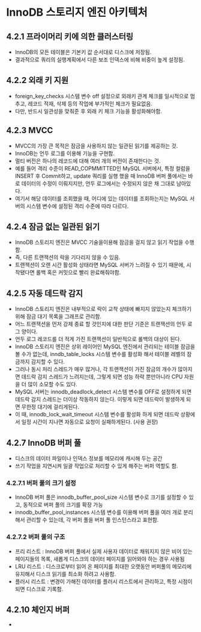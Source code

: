 # InnoDB 스토리지 엔진 아키텍처

## 4.2.1 프라이머리 키에 의한 클러스터링

- InnoDB의 모든 테이블은 기본키 값 순서대로 디스크에 저장됨.
- 결과적으로 쿼리의 실행계획에서 다른 보조 인덱스에 비해 비중이 높게 설정됨.

## 4.2.2 외래 키 지원

- foreign_key_checks 시스템 변수 off 설정으로 외래키 관계 체크를 일시적으로 멈추고, 레코드 적재, 삭제 등의 작업에 부가적인 체크가 필요없음.
- 다만, 반드시 일관성을 맞춰준 후 외래 키 체크 기능을 활성화해야함.

## 4.2.3 MVCC

- MVCC의 가장 큰 목적은 잠금을 사용하지 않는 일관된 읽기를 제공하는 것.
- InnoDB는 언두 로그를 이용해 기능을 구현함.
- 멀티 버전은 하나의 레코드에 대해 여러 개의 버전이 존재한다는 것.
- 예를 들어 격리 수준이 READ_COPMMITTED인 MySQL 서버에서, 특정 컬럼을 INSERT 후 Commit하고, update 쿼리를 실행 했을 때 InnoDB 버퍼 풀에서는 바로 데이터의 수정이 이뤄지지만, 언두 로그에서는 수정되지 않은 채 그대로 남아있다.
- 여기서 해당 데이터를 조회했을 때, 어디에 있는 데이터를 조회하는지는 MySQL 서버의 시스템 변수에 설정된 격리 수준에 따라 다르다.

## 4.2.4 잠금 없는 일관된 읽기

- InnoDB 스토리지 엔진은 MVCC 기술을이용해 잠금을 걸지 않고 읽기 작업을 수행함.
- 즉, 다른 트랜잭션의 락을 기다리지 않을 수 있음.
- 트랜잭션이 오랜 시간 활성화 상태라면 MySQL 서버가 느려질 수 있기 때문에, 시작됐다면 롤백 혹은 커밋으로 빨리 완료해줘야함.

## 4.2.5 자동 데드락 감지

- InnoDB 스토리지 엔진은 내부적으로 락이 교착 상태에 빠지지 않았는지 체크하기 위해 잠금 대기 목록을 그래프로 관리함.
- 어느 트랜잭션을 먼저 강제 종료 할 것인지에 대한 판단 기준은 트랜잭션의 언두 로그 양이다.
- 언두 로그 레코드를 더 적게 가진 트랜잭션이 일반적으로 롤백의 대상이 된다.
- InnoDB 스토리지 엔진은 상위 레이어인 MySQL 엔진에서 관리되는 테이블 잠금을 볼 수가 없는데, inndb_table_locks 시스템 변수를 활성화 해서 테이블 레벨의 잠금까지 감지할 수 있다.
- 그러나 동시 처리 스레드가 매우 많거나, 각 트랜잭션이 가진 잠금의 개수가 많아지면 데드락 감지 스레드가 느려지는데, 그렇게 되면 성능 하락 뿐만아니라 CPU 자원을 더 많이 소모할 수도 있다.
- MySQL 서버는 innodb_deadlock_detect 시스템 변수를 OFF로 설정하게 되면 데드락 감지 스레드는 더이상 작동하지 않는다. 이렇게 되면 데드락이 발생하게 되면 무한정 대기에 걸리게된다.
- 이 때, innodb_lock_wait_timeout 시스템 변수를 활성화 하게 되면 데드락 상황에서 일정 시간이 지나면 자동으로 요청이 실패하게된다. (사용 권장)

## 4.2.7 InnoDB 버퍼 풀

- 디스크의 데이터 파일이나 인덱스 정보를 메모리에 캐시해 두는 공간
- 쓰기 작업을 지연시켜 일괄 작업으로 처리할 수 있게 해주는 버퍼 역할도 함.

### 4.2.7.1 버퍼 풀의 크기 설정

- InnoDB 버퍼 풀은 innodb_buffer_pool_size 시스템 변수로 크기를 설정할 수 있고, 동적으로 버퍼 풀의 크기를 확장 가능
- innodb_buffer_pool_instances 시스템 변수를 이용해 버퍼 풀을 여러 개로 분리해서 관리할 수 있는데, 각 버퍼 풀을 버퍼 풀 인스턴스라고 표현함.

### 4.2.7.2 버퍼 풀의 구조

- 프리 리스트 : InnoDB 버퍼 풀에서 실제 사용자 데이터로 채워지지 않은 비어 있는 페이지들의 목록, 새롭게 디스크의 데이터 페이지를 읽어와야 하는 경우 사용됨
- LRU 리스트 : 디스크로부터 읽어 온 페이지를 최대한 오랫동안 버퍼풀의 메모리에 유지해서 디스크 읽기를 최소화 하려고 사용함.
- 플러시 리스트 : 변경이 가해진 데이터를 플러시 리스트에서 관리하고, 특정 시점이 되면 디스크로 기록함.

## 4.2.10 체인지 버퍼

- 